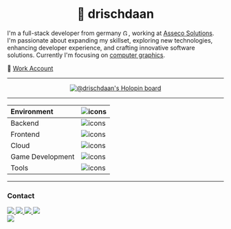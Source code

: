 <h1 align="center">🐲 drischdaan</h1>

I'm a full-stack developer from germany <img src="https://upload.wikimedia.org/wikipedia/commons/b/ba/Flag_of_Germany.svg" title="Germany" alt="Germany" width="13" height="13"/>, working at <a href="https://www.assecosolutions.com/en/">Asseco Solutions</a>. I'm passionate about expanding my skillset, exploring new technologies, enhancing developer experience, and crafting innovative software solutions. Currently I'm focusing on <a href="https://en.wikipedia.org/wiki/Computer_graphics">computer graphics</a>.

💼 [Work Account](https://github.com/asseco-tristan)

---

<p align="center">
  <a href="https://holopin.io/@drischdaan">
    <img src="https://holopin.me/drischdaan?" alt="@drischdaan's Holopin board"/>
  </a>
</p>

---

| Environment      | ![icons](https://skillicons.dev/icons?i=linux,git,vscode,idea)           |
| :--------------- | :----------------------------------------------------------------------- |
| Backend          | ![icons](https://skillicons.dev/icons?i=ts,nestjs,postgres,redis)        |
| Frontend         | ![icons](https://skillicons.dev/icons?i=next,angular,tailwind,reactivex) |
| Cloud            | ![icons](https://skillicons.dev/icons?i=azure,gcp,heroku)                |
| Game Development | ![icons](https://skillicons.dev/icons?i=cpp,unity,unreal)                |
| Tools            | ![icons](https://skillicons.dev/icons?i=docker,postman)                  |

---

### Contact

<a href="https://twitter.com/Drischdaan">
  <img src="https://skillicons.dev/icons?i=twitter">
</a>
<a href="https://dev.to/drischdaan">
  <img src="https://skillicons.dev/icons?i=devto">
</a>
<a href="https://www.instagram.com/drischdaan/">
  <img src="https://skillicons.dev/icons?i=instagram">
</a>
<a href="https://www.linkedin.com/in/tristan-zieger/">
  <img src="https://skillicons.dev/icons?i=linkedin">
</a>

<div>
    <a href="https://www.buymeacoffee.com/Drischdaan">
        <img src="https://img.buymeacoffee.com/button-api/?text=Buy me a pizza&emoji=🍕&slug=Drischdaan&button_colour=BD5FFF&font_colour=ffffff&font_family=Lato&outline_colour=000000&coffee_colour=FFDD00" />
    </a>
</div>

<!-- https://github.com/devicons/devicon -->
